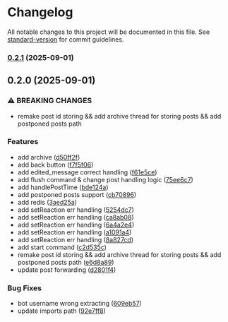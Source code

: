# Changelog

All notable changes to this project will be documented in this file. See [standard-version](https://github.com/conventional-changelog/standard-version) for commit guidelines.

### [0.2.1](https://github.com/Jagmesh/postula/compare/v0.2.0...v0.2.1) (2025-09-01)

## 0.2.0 (2025-09-01)


### ⚠ BREAKING CHANGES

* remake post id storing && add archive thread for storing posts && add postponed posts path

### Features

* add archive ([d50ff2f](https://github.com/Jagmesh/postula/commit/d50ff2fdf4a6608f2a1118f06c2f6e4bd5563133))
* add back button ([f7f5f06](https://github.com/Jagmesh/postula/commit/f7f5f061b2f2299ae95f9218872d2f6670d53b85))
* add edited_message correct handling ([f61e5ce](https://github.com/Jagmesh/postula/commit/f61e5cec4d113346eecb343ba17d7826c676cfe9))
* add flush command & change post handling logic ([75ee6c7](https://github.com/Jagmesh/postula/commit/75ee6c7ac161d0fdf5ec0a0377a1e08ce1d68275))
* add handlePostTime ([bde124a](https://github.com/Jagmesh/postula/commit/bde124a608117b88bd8fae914ffc803fac042f2d))
* add postponed posts support ([cb70896](https://github.com/Jagmesh/postula/commit/cb708969182b3a94e249dd9f64d6e96f2d33ca86))
* add redis ([3aed25a](https://github.com/Jagmesh/postula/commit/3aed25aa2ed951971db25f0bc1d794feb1269bfa))
* add setReaction err handling ([5254dc7](https://github.com/Jagmesh/postula/commit/5254dc7a740d9735e14f68310533b28bc49f8217))
* add setReaction err handling ([ca8ab08](https://github.com/Jagmesh/postula/commit/ca8ab08d7c1e628335a1bd4c937d3cbf0b0800b9))
* add setReaction err handling ([6a4a2e4](https://github.com/Jagmesh/postula/commit/6a4a2e4abce346b438fd0121f9e71b09f7b10c0c))
* add setReaction err handling ([a1091a4](https://github.com/Jagmesh/postula/commit/a1091a443fbaffd921765e85ed6b7a63164f513b))
* add setReaction err handling ([8a827cd](https://github.com/Jagmesh/postula/commit/8a827cdd8a034c57059f79e71ea2e3afda2f3d69))
* add start command ([c2d535c](https://github.com/Jagmesh/postula/commit/c2d535c010227074296181aae4aa6e3c2c9a0c3e))
* remake post id storing && add archive thread for storing posts && add postponed posts path ([e6d8a89](https://github.com/Jagmesh/postula/commit/e6d8a897e3bce728f88a0a005b6ece9cd370c4c5))
* update post forwarding ([d2801f4](https://github.com/Jagmesh/postula/commit/d2801f40472247e60a90fd0b66617b42961479fb))


### Bug Fixes

* bot username wrong extracting ([609eb57](https://github.com/Jagmesh/postula/commit/609eb572338970aac81f644d5bb21551df74ceda))
* update imports path ([92e7ff8](https://github.com/Jagmesh/postula/commit/92e7ff8803d07c2faf08fdb896835c5e4c4da015))
